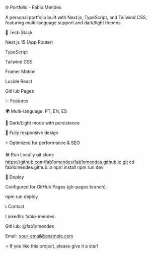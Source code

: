 🌐 Portfolio - Fabio Mendes

A personal portfolio built with Next.js, TypeScript, and Tailwind CSS, featuring multi-language support and dark/light themes.

🚀 Tech Stack

Next.js 15 (App Router)

TypeScript

Tailwind CSS

Framer Motion

Lucide React

GitHub Pages

✨ Features

🌍 Multi-language: PT, EN, ES

🌙 Dark/Light mode with persistence

📱 Fully responsive design

⚡ Optimized for performance & SEO

🛠️ Run Locally
git clone https://github.com/fab1omendes/fab1omendes.github.io.git
cd fab1omendes.github.io
npm install
npm run dev

🚀 Deploy

Configured for GitHub Pages (gh-pages branch).

npm run deploy

📞 Contact

LinkedIn: fabio-mendes

GitHub: @fab1omendes

Email: your-email@example.com

⭐ If you like this project, please give it a star!